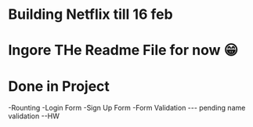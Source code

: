 # Building Netflix till 16 feb 

# Ingore THe Readme File for now 😁 

# Done in Project
-Rounting
-Login Form
-Sign Up Form
-Form Validation  --- pending name validation --HW